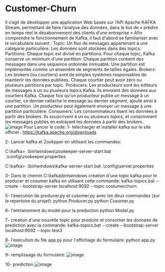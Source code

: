 # Customer-Churn
Il s’agit de développer une application Web basée sur l’API Apache KAFKA Stream, permettant de faire  l’analyse des données, dans le but de « prédire en temps réel le désabonnement des clients d’une entreprise »
Afin comprendre le fonctionnement de Kafka, il faut d'abord se familiariser avec le vocabulaire suivant : 
Topic: Un flux de messages appartenant à une catégorie particulière. Les données sont stockées dans des topics. 
Partitions: Chaque topic est divisé en partitions. Pour chaque topic, Kafka conserve un minimum d'une 
partition. Chaque partition contient des messages dans une séquence ordonnée immuable. Une partition est 
implémentée comme un ensemble de segments de tailles égales. 
Brokers: Les brokers (ou courtiers) sont de simples systèmes responsables de maintenir les données publiées. 
Chaque courtier peut avoir zéro ou plusieurs partitions par topic. 
Producers: Les producteurs sont les éditeurs de messages à un ou plusieurs topics Kafka. Ils envoient des 
données aux courtiers Kafka. Chaque fois qu'un producteur publie un message à un courtier, ce dernier rattache 
le message au dernier sègment, ajouté ainsi à une partition. Un producteur peut également envoyer un message à 
une partition particulière. 
Consumers: Les consommateurs lisent les données à partir des brokers. Ils souscrivent à un ou plusieurs topics,
et consomment les messages publiés en extrayant les données à partir des brokers.
![image](https://github.com/Aoulek/Customer-Churn/assets/101673062/f65e9456-be9d-4a92-a9ba-ae0a562f6ccd)
Pour Lancer le code:
1- telecharger et installer kafka sur le site officiel : https://kafka.apache.org/downloads

2- Lancer kafka et Zookpper en utilisant les commandes:

C:\kafka> .\bin\windows\zookeeper-server-start.bat .\config\zookeeper.properties

C:\kafka> .\bin\windows\kafka-server-start.bat .\config\server.properties

3- Dans le chemin C:\kafka\bin\windows creation d'une topic kafka pour le producer et cosumer kafka en utilisant cette commande:
kafka-topics.bat --create --bootstrap-server localhost:9092 --topic costumerchurn

5- l'execution de producer.py et cusomer.py
avec les deux commandes (sur le repertoire du projet):
python Producer.py
python Cusomer.py

6- l'entrainement du model pour la preduction
python Model.py

7- creation d'une nouvelle topic pour produire et consomer les donnees de prediction avec la commande:
kafka-topics.bat --create --bootstrap-server localhost:9092 --topic test3

8- l'execution du file app.py pour l'affichage du formulaire:
python app.py
![image](https://github.com/Aoulek/Customer-Churn/assets/101673062/11d10a96-e3a2-457f-817b-eafafabce8ce)

9- remplissage du formulaire:
![image](https://github.com/Aoulek/Customer-Churn/assets/101673062/386b5c9a-50c7-48cd-9591-cae1fb33d8fd)

10- prediction
![image](https://github.com/Aoulek/Customer-Churn/assets/101673062/d2f8d269-3d85-433e-ad73-aa323e29e60a)






